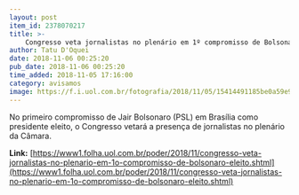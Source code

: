 ```yaml
---
layout: post
item_id: 2378070217
title: >-
    Congresso veta jornalistas no plenário em 1º compromisso de Bolsonaro eleito
author: Tatu D'Oquei
date: 2018-11-06 00:25:20
pub_date: 2018-11-06 00:25:20
time_added: 2018-11-05 17:16:00
category: avisamos
image: https://f.i.uol.com.br/fotografia/2018/11/05/15414491185be0a59e9319f_1541449118_3x2_rt.jpg
---
```


No primeiro compromisso de Jair Bolsonaro (PSL) em Brasília como presidente eleito, o Congresso vetará a presença de jornalistas no plenário da Câmara.

**Link:** [https://www1.folha.uol.com.br/poder/2018/11/congresso-veta-jornalistas-no-plenario-em-1o-compromisso-de-bolsonaro-eleito.shtml](https://www1.folha.uol.com.br/poder/2018/11/congresso-veta-jornalistas-no-plenario-em-1o-compromisso-de-bolsonaro-eleito.shtml)

